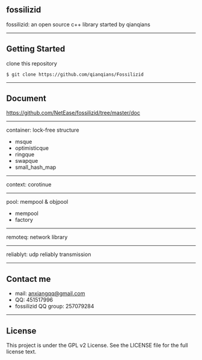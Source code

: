 ## fossilizid ##

fossilizid: an open source c++ library started by qianqians

----------

Getting Started
---------------

clone this repository

    $ git clone https://github.com/qianqians/Fossilizid


----------

Document
--------
https://github.com/NetEase/fossilizid/tree/master/doc

---
container: lock-free structure

 - msque
 - optimisticque
 - ringque
 - swapque
 - small_hash_map 

----------
context: corotinue

----------
pool: mempool & objpool

 - mempool
 - factory

----------
remoteq: network library

----------
reliablyt: udp reliably transmission 

----------

Contact me
----------

 - mail: anxiangqq@gmail.com 
 - QQ: 451517996 
 - fossilizid QQ group: 257079284

----------
License
-------
This project is under the GPL v2 License. See the LICENSE file for the full license text.

